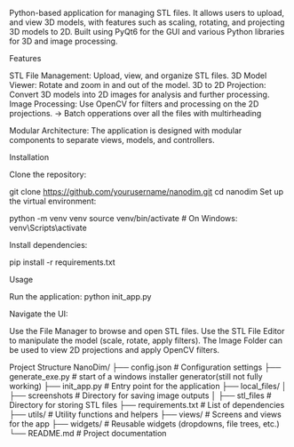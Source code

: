 Python-based application for managing STL files. It allows users to upload, and view 3D models, with features such as scaling, rotating, and projecting 3D models to 2D. Built using PyQt6 for the GUI and various Python libraries for 3D and image processing.

Features

STL File Management: Upload, view, and organize STL files.
3D Model Viewer: Rotate and zoom in and out of the model.
3D to 2D Projection: Convert 3D models into 2D images for analysis and further processing.
Image Processing: Use OpenCV for filters and processing on the 2D projections. -> Batch opperations over all the files with multirheading

Modular Architecture: The application is designed with modular components to separate views, models, and controllers.


Installation

Clone the repository:

git clone https://github.com/yourusername/nanodim.git
cd nanodim
Set up the virtual environment:

python -m venv venv
source venv/bin/activate   # On Windows: venv\Scripts\activate

Install dependencies:

pip install -r requirements.txt

Usage

Run the application:
python init_app.py

Navigate the UI:

Use the File Manager to browse and open STL files.
Use the STL File Editor to manipulate the model (scale, rotate, apply filters).
The Image Folder can be used to view 2D projections and apply OpenCV filters.

Project Structure
NanoDim/
├── config.json           # Configuration settings
├── generate_exe.py       # start of a windows installer generator(still not fully working)
├── init_app.py           # Entry point for the application
├── local_files/
│   ├── screenshots      # Directory for saving image outputs
│   ├── stl_files        # Directory for storing STL files
├── requirements.txt     # List of dependencies
├── utils/               # Utility functions and helpers
├── views/               # Screens and views for the app
├── widgets/             # Reusable widgets (dropdowns, file trees, etc.)
└── README.md            # Project documentation
